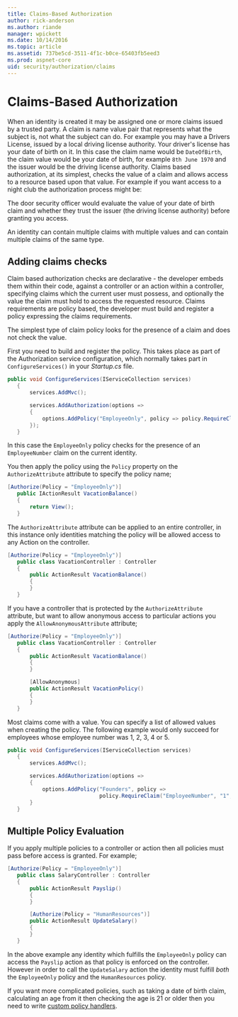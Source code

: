 ```yaml
---
title: Claims-Based Authorization
author: rick-anderson
ms.author: riande
manager: wpickett
ms.date: 10/14/2016
ms.topic: article
ms.assetid: 737be5cd-3511-4f1c-b0ce-65403fb5eed3
ms.prod: aspnet-core
uid: security/authorization/claims
---
```

# Claims-Based Authorization

<a name=security-authorization-claims-based></a>

When an identity is created it may be assigned one or more claims issued by a trusted party. A claim is name value pair that represents what the subject is, not what the subject can do. For example you may have a Drivers License, issued by a local driving license authority. Your driver's license has your date of birth on it. In this case the claim name would be `DateOfBirth`, the claim value would be your date of birth, for example `8th June 1970` and the issuer would be the driving license authority. Claims based authorization, at its simplest, checks the value of a claim and allows access to a resource based upon that value. For example if you want access to a night club the authorization process might be:

The door security officer would evaluate the value of your date of birth claim and whether they trust the issuer (the driving license authority) before granting you access.

An identity can contain multiple claims with multiple values and can contain multiple claims of the same type.

## Adding claims checks

Claim based authorization checks are declarative - the developer embeds them within their code, against a controller or an action within a controller, specifying claims which the current user must possess, and optionally the value the claim must hold to access the requested resource. Claims requirements are policy based, the developer must build and register a policy expressing the claims requirements.

The simplest type of claim policy looks for the presence of a claim and does not check the value.

First you need to build and register the policy. This takes place as part of the Authorization service configuration, which normally takes part in `ConfigureServices()` in your *Startup.cs* file.

````csharp
public void ConfigureServices(IServiceCollection services)
   {
       services.AddMvc();

       services.AddAuthorization(options =>
       {
           options.AddPolicy("EmployeeOnly", policy => policy.RequireClaim("EmployeeNumber"));
       });
   }
   ````

In this case the `EmployeeOnly` policy checks for the presence of an `EmployeeNumber` claim on the current identity.

You then apply the policy using the `Policy` property on the `AuthorizeAttribute` attribute to specify the policy name;

````csharp
[Authorize(Policy = "EmployeeOnly")]
   public IActionResult VacationBalance()
   {
       return View();
   }
   ````

The `AuthorizeAttribute` attribute can be applied to an entire controller, in this instance only identities matching the policy will be allowed access to any Action on the controller.

````csharp
[Authorize(Policy = "EmployeeOnly")]
   public class VacationController : Controller
   {
       public ActionResult VacationBalance()
       {
       }
   }
   ````

If you have a controller that is protected by the `AuthorizeAttribute` attribute, but want to allow anonymous access to particular actions you apply the `AllowAnonymousAttribute` attribute;

````csharp
[Authorize(Policy = "EmployeeOnly")]
   public class VacationController : Controller
   {
       public ActionResult VacationBalance()
       {
       }

       [AllowAnonymous]
       public ActionResult VacationPolicy()
       {
       }
   }
   ````

Most claims come with a value. You can specify a list of allowed values when creating the policy. The following example would only succeed for employees whose employee number was 1, 2, 3, 4 or 5.

````csharp
public void ConfigureServices(IServiceCollection services)
   {
       services.AddMvc();

       services.AddAuthorization(options =>
       {
           options.AddPolicy("Founders", policy =>
                             policy.RequireClaim("EmployeeNumber", "1", "2", "3", "4", "5"));
       }
   }
   ````

## Multiple Policy Evaluation

If you apply multiple policies to a controller or action then all policies must pass before access is granted. For example;

````csharp
[Authorize(Policy = "EmployeeOnly")]
   public class SalaryController : Controller
   {
       public ActionResult Payslip()
       {
       }

       [Authorize(Policy = "HumanResources")]
       public ActionResult UpdateSalary()
       {
       }
   }
   ````

In the above example any identity which fulfills the `EmployeeOnly` policy can access the `Payslip` action as that policy is enforced on the controller. However in order to call the `UpdateSalary` action the identity must fulfill *both* the `EmployeeOnly` policy and the `HumanResources` policy.

If you want more complicated policies, such as taking a date of birth claim, calculating an age from it then checking the age is 21 or older then you need to write [custom policy handlers](policies.md#security-authorization-policies-based).
